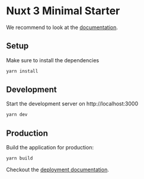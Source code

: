 # Nuxt 3 Minimal Starter

We recommend to look at the [documentation](https://v3.nuxtjs.org).

## Setup

Make sure to install the dependencies

```bash
yarn install
```

## Development

Start the development server on http://localhost:3000

```bash
yarn dev
```


## Production

Build the application for production:

```bash
yarn build
```

Checkout the [deployment documentation](https://v3.nuxtjs.org/docs/deployment).


